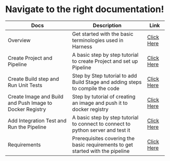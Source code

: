# Navigate to the right documentation!

| Docs | Description | Link |
| --- | --- | --- |
| Overview | Get started with the basic terminologies used in Harness | [Click Here](overview.md) 
| Create Project and Pipeline | A basic step by step tutorial to create Project and set up Pipeline | [Click Here](CreatePipeline.md) |
| Create Build step and Run Unit Tests | Step by Step tutorial to add Build Stage and adding steps to compile the code| [Click Here](build.md) |
| Create Image and Build and Push Image to Docker Registry | Step by tutorial of creating an image and push it to docker registry| [Click Here](DockerPush.md) 
| Add Integration Test and Run the Pipeline | A basic step by step tutorial to connect to connect to python server and test it  | [Click Here](Integration.md) |
| Requirements | Prerequisites covering the basic requirements to get started with the pipeline | [Click Here](requirements.md) |
